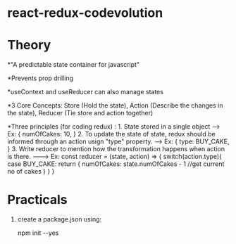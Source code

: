 # react-redux-codevolution

# Theory

*"A predictable state container for javascript" 

*Prevents prop drilling

*useContext and useReducer can also manage states 

*3 Core Concepts: Store (Hold the state), Action (Describe the changes in the state), Reducer (Tie store and action together)

*Three principles (for coding redux) :  1. State stored in a single object --> Ex: {
                                                                                        numOfCakes: 10,
                                                                                    }
                                        2. To update the state of state, redux should be informed through an action usign "type" property. --> Ex: {
                                                                        type: BUY_CAKE,
                                                                        }   <!-- //Type: is a string constant -->
                                        3. Write reducer to mention how the transformation happens when action is there.
                                        ---> Ex: const reducer = (state, action) => {
                                                    switch(action.type){
                                                        case BUY_CAKE: return {
                                                            numOfCakes: state.numOfCakes - 1 //get current no of cakes
                                                        }
                                                    }
                                                }





# Practicals 

1. create a package.json using:

    npm init --yes


